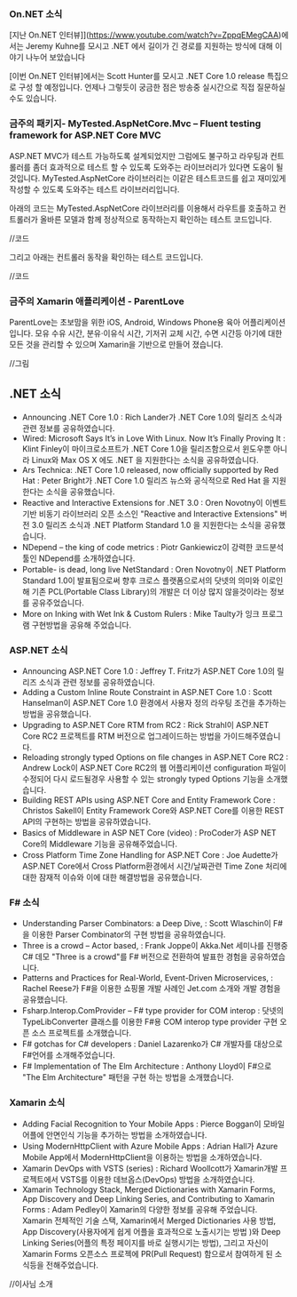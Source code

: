 ### On.NET 소식
[지난 On.NET 인터뷰]](https://www.youtube.com/watch?v=ZppqEMegCAA)에서는 Jeremy Kuhne를 모시고 .NET 에서 길이가 긴 경로를 지원하는 방식에 대해 이야기 나누어 보았습니다

[이번 On.NET 인터뷰]에서는 Scott Hunter를 모시고  .NET Core 1.0 release 특집으로 구성 할 예정입니다. 언제나 그렇듯이 궁금한 점은 방송중 실시간으로 직접 질문하실 수도 있습니다.  

### 금주의 패키지- MyTested.AspNetCore.Mvc – Fluent testing framework for ASP.NET Core MVC
ASP.NET MVC가 테스트 가능하도록 설계되었지만 그럼에도 불구하고 라우팅과 컨트롤러를 좀더 효과적으로 테스트 할 수 있도록 도와주는 라이브러리가 있다면 도움이 될 것입니다. 
MyTested.AspNetCore 라이브러리는 이같은 테스트코드를 쉽고 재미있게 작성할 수 있도록 도와주는 테스트 라이브러리입니다.

아래의 코드는 MyTested.AspNetCore 라이브러리를 이용해서 라우트를 호출하고 컨트롤러가 올바른 모델과 함께 정상적으로 동작하는지 확인하는 테스트 코드입니다.

//코드

그리고 아래는 컨트롤러 동작을 확인하는 테스트 코드입니다.

//코드

### 금주의 Xamarin 애플리케이션 - ParentLove

ParentLove는 초보맘을 위한 iOS, Android, Windows Phone용 육아 어플리케이션입니다. 모유 수유 시간, 분유·이유식 시간, 기저귀 교체 시간, 수면 시간등 아기에 대한 모든 것을 관리할 수 있으며 Xamarin을 기반으로 만들어 졌습니다.

//그림

## .NET 소식
* Announcing .NET Core 1.0 : Rich Lander가  .NET Core 1.0의 릴리즈 소식과 관련 정보를 공유하였습니다. 
* Wired: Microsoft Says It’s in Love With Linux. Now It’s Finally Proving It : Klint Finley이 마이크로소프트가 .NET Core 1.0을 릴리즈함으로서 윈도우뿐 아니라  Linux와 Max OS X 에도 .NET 을 지원한다는 소식을 공유하였습니다.
* Ars Technica: .NET Core 1.0 released, now officially supported by Red Hat : Peter Bright가  .NET Core 1.0 릴리즈 뉴스와 공식적으로 Red Hat 을 지원한다는 소식을 공유했습니다.
* Reactive and Interactive Extensions for .NET 3.0 : Oren Novotny이 이벤트 기반 비동기 라이브러리 오픈 소스인 "Reactive and Interactive Extensions" 버전 3.0 릴리즈 소식과 .NET Platform Standard 1.0 을 지원한다는 소식을 공유했습니다.
* NDepend – the king of code metrics : Piotr Gankiewicz이 강력한 코드분석 툴인 NDepend를 소개하였습니다.
* Portable- is dead, long live NetStandard : Oren Novotny이 .NET Platform Standard 1.0이 발표됨으로써 향후 크로스 플랫폼으로서의 닷넷의 의미와 이로인해 기존 PCL(Portable Class Library)의 개발은 더 이상 많지 않을것이라는 정보를  공유주었습니다.
* More on Inking with Wet Ink & Custom Rulers : Mike Taulty가 잉크 프로그램 구현방법을 공유해 주었습니다.

### ASP.NET 소식
* Announcing ASP.NET Core 1.0 : Jeffrey T. Fritz가 ASP.NET Core 1.0의 릴리즈 소식과 관련 정보를 공유하였습니다. 
* Adding a Custom Inline Route Constraint in ASP.NET Core 1.0 : Scott Hanselman이  ASP.NET Core 1.0 환경에서 사용자 정의 라우팅 조건을 추가하는 방법을 공유했습니다.
* Upgrading to ASP.NET Core RTM from RC2 : Rick Strahl이 ASP.NET Core RC2 프로젝트를 RTM 버전으로 업그레이드하는 방법을 가이드해주였습니다.
* Reloading strongly typed Options on file changes in ASP.NET Core RC2 : Andrew Lock이 ASP.NET Core RC2의 웹 어플리케이션 configuration 파일이 수정되어 다시 로드될경우 사용할 수 있는 strongly typed Options 기능을 소개했습니다.
* Building REST APIs using ASP.NET Core and Entity Framework Core : Christos Sakell이 Entity Framework Core와 ASP.NET Core를 이용한 REST API의 구현하는 방법을 공유하였습니다.
* Basics of Middleware in ASP NET Core (video) : ProCoder가 ASP NET Core의 Middleware 기능을 공유해주었습니다.
* Cross Platform Time Zone Handling for ASP.NET Core : Joe Audette가 ASP.NET Core에서 Cross Platform환경에서 시간/날짜관련 Time Zone 처리에 대한 잠재적 이슈와 이에 대한 해결방법을 공유했습니다.

### F# 소식
* Understanding Parser Combinators: a Deep Dive, : Scott Wlaschin이 F#을 이용한 Parser Combinator의 구현 방법을 공유하였습니다.
* Three is a crowd – Actor based, : Frank Joppe이 Akka.Net 세미나를 진행중 C# 데모 "Three is a crowd"를 F# 버전으로 전환하여 발표한 경험을 공유하였습니다.
* Patterns and Practices for Real-World, Event-Driven Microservices, : Rachel Reese가 F#을 이용한 쇼핑몰 개발 사례인 Jet.com 소개와 개발 경험을 공유했습니다.
* Fsharp.Interop.ComProvider – F# type provider for COM interop :  닷넷의 TypeLibConverter 클래스를 이용한 F#용 COM interop type provider 구현 오픈 소스 프로젝트를 소개했습니다.
* F# gotchas for C# developers : Daniel Lazarenko가 C# 개발자를 대상으로 F#언어를 소개해주었습니다.
* F# Implementation of The Elm Architecture : Anthony Lloyd이 F#으로 "The Elm Architecture" 패턴을 구현 하는 방법을 소개했습니다.

### Xamarin 소식
* Adding Facial Recognition to Your Mobile Apps : Pierce Boggan이 모바일 어플에 안면인식 기능을 추가하는 방법을 소개하였습니다.
* Using ModernHttpClient with Azure Mobile Apps : Adrian Hall가 Azure Mobile App에서 ModernHttpClient을 이용하는 방법을 소개하였습니다.
* Xamarin DevOps with VSTS (series) : Richard Woollcott가 Xamarin개발 프로젝트에서 VSTS를 이용한 데브옵스(DevOps) 방법을 소개하였습니다.
* Xamarin Technology Stack, Merged Dictionaries with Xamarin Forms, App Discovery and Deep Linking Series, and Contributing to Xamarin Forms : Adam Pedley이 Xamarin의 다양한 정보를 공유해 주었습니다.  Xamarin 전체적인 기술 스택, Xamarin에서 Merged Dictionaries 사용 방법, App Discovery(사용자에게 쉽게 어플을 효과적으로 노출시기는 방법 )와 Deep Linking Series(어플의 특정 페이지를 바로 실행시기는 방법), 그리고 자신이  Xamarin Forms 오픈소스 프로젝에 PR(Pull Request) 함으로서 참여하게 된 소식등을 전해주었습니다.



//이사님 소개

